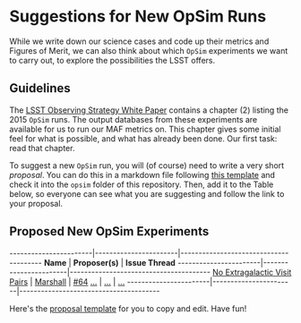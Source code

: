 # Suggestions for New OpSim Runs

While we write down our science cases and code up their metrics and
Figures of Merit, we can also think about which `OpSim` experiments
we want to carry out, to explore the possibilities the LSST offers.

## Guidelines

The [LSST Observing Strategy White Paper](https://github.com/LSSTScienceCollaborations/ObservingStrategy/raw/master/whitepaper/LSST_Observing_Strategy_White_Paper.pdf) contains a chapter (2) listing the 2015 `OpSim` runs. The output databases from these
experiments are available for us to run our MAF metrics on. This chapter gives some initial feel for what is possible, and what has already been done. Our first task: read that chapter.

To suggest a new `OpSim` run, you will (of course) need to write a very short *proposal*. You can do this in a markdown file following [this template]() and check it into the `opsim` folder of this repository. Then, add it to the Table below, so everyone can see what you are suggesting and follow the link to your proposal.

## Proposed New OpSim Experiments


-----------------------|-----------------------|---------------------------------------
 **Name**              | **Proposer(s)**       | **Issue Thread**
-----------------------|-----------------------|---------------------------------------
 [No Extragalactic Visit Pairs](https://github.com/LSSTScienceCollaborations/ObservingStrategy/blob/master/opsim/Proposal_NoExtragalacticVisitPairs.md) | [Marshall](https://github.com/drphilmarshall) | [#64](https://github.com/LSSTScienceCollaborations/ObservingStrategy/issues/64)
 [...](https://github.com/LSSTScienceCollaborations/ObservingStrategy/blob/master/opsim/) | [...](https://github.com/) | [...](https://github.com/LSSTScienceCollaborations/ObservingStrategy/issues/)
-----------------------|-----------------------|---------------------------------------


Here's the [proposal template](https://github.com/LSSTScienceCollaborations/ObservingStrategy/blob/master/opsim/Proposal_Template.md)
for you to copy and edit. Have fun!
